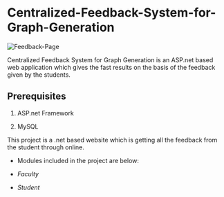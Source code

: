 # Centralized-Feedback-System-for-Graph-Generation


![Feedback-Page](https://user-images.githubusercontent.com/37260226/90014805-4acf7780-dcc5-11ea-8a67-52645470b510.jpg)


Centralized Feedback System for Graph Generation is an ASP.net based web application which gives the fast results on the basis of the feedback given by the students.


## Prerequisites

1. ASP.net Framework

2. MySQL




This project is a .net based website which is getting all the feedback from the student through online.

- Modules included in the project are below:

- *Faculty*

- *Student*

